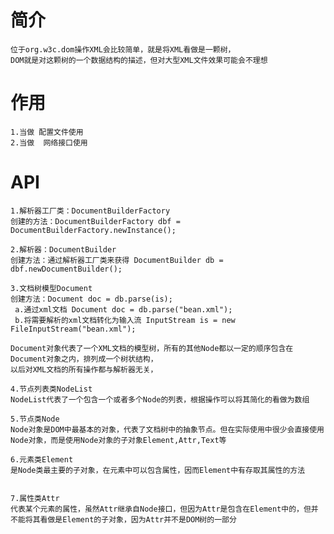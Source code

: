 #  简介
    位于org.w3c.dom操作XML会比较简单，就是将XML看做是一颗树，
    DOM就是对这颗树的一个数据结构的描述，但对大型XML文件效果可能会不理想
    
# 作用
    1.当做 配置文件使用
    2.当做  网络接口使用
    
#  API 

    1.解析器工厂类：DocumentBuilderFactory
    创建的方法：DocumentBuilderFactory dbf = DocumentBuilderFactory.newInstance();
    
    2.解析器：DocumentBuilder
    创建方法：通过解析器工厂类来获得 DocumentBuilder db = dbf.newDocumentBuilder();
    
    3.文档树模型Document
    创建方法：Document doc = db.parse(is); 
     a.通过xml文档 Document doc = db.parse("bean.xml"); 
     b.将需要解析的xml文档转化为输入流 InputStream is = new FileInputStream("bean.xml");
    
    Document对象代表了一个XML文档的模型树，所有的其他Node都以一定的顺序包含在Document对象之内，排列成一个树状结构，
    以后对XML文档的所有操作都与解析器无关，
    
    4.节点列表类NodeList
    NodeList代表了一个包含一个或者多个Node的列表，根据操作可以将其简化的看做为数组
    
    5.节点类Node
    Node对象是DOM中最基本的对象，代表了文档树中的抽象节点。但在实际使用中很少会直接使用Node对象，而是使用Node对象的子对象Element,Attr,Text等
    
    6.元素类Element
    是Node类最主要的子对象，在元素中可以包含属性，因而Element中有存取其属性的方法
    
    
    7.属性类Attr
    代表某个元素的属性，虽然Attr继承自Node接口，但因为Attr是包含在Element中的，但并不能将其看做是Element的子对象，因为Attr并不是DOM树的一部分